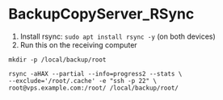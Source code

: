 # BackupCopyServer_RSync
1. Install rsync: `sudo apt install rsync -y` (on both devices)
2. Run this on the receiving computer
```
mkdir -p /local/backup/root

rsync -aHAX --partial --info=progress2 --stats \
--exclude='/root/.cache' -e "ssh -p 22" \
root@vps.example.com:/root/ /local/backup/root/
```
